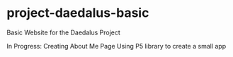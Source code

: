 # project-daedalus-basic
Basic Website for the Daedalus Project


In Progress:
Creating About Me Page
Using P5 library to create a small app

